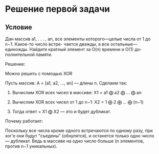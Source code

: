 # Решение первой задачи 

## Условие 
Дан массив a1, . . . , an, все элементы которого—целые числа от 1 до n−1. Какое-то число встре-
чается дважды, а все остальные—единожды. Найдите кратный элемент за O(n) времени и O(1) до-
полнительной памяти.

Решение: 

Можно решить с помощью XOR

Пусть массив: A = [a1, a2, ..., an] — длины n.
Сделаем так:

1) Вычислим XOR всех чисел в массиве: X1 = a1 ⨁ a2 ⨁ ... ⨁ an

2) Вычислим XOR всех чисел от 1 до n−1: X2 = 1 ⨁ 2 ⨁ ... ⨁ (n−1)
3) Тогда ответ = X1 ⨁ X2 — это и будет дубликат.

Почему работает:

Поскольку все числа кроме одного встречаются по одному разу, при xor'е они будут "съедены" (обнулятся), и останется только одно число — дубликат. Ведь в массиве на одно число больше (n элементов, против n−1 уникальных).